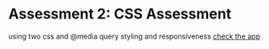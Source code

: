 #  Assessment 2: CSS Assessment 
using two  css and @media query styling and responsiveness
 [check the app](https://hallek7.github.io/hallek7-hallek7.github.io/Dev10-Program/CSS_Assessment/index.html)
